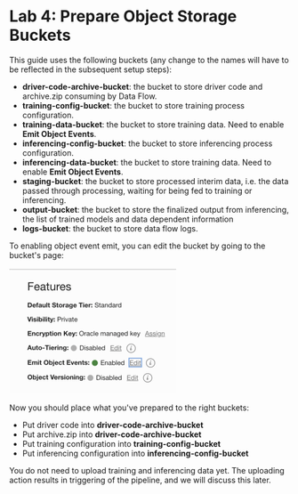 
Lab 4: Prepare Object Storage Buckets
===

This guide uses the following buckets (any change to the names will have to be reflected in the subsequent setup steps):

*   **driver-code-archive-bucket**: the bucket to store driver code and archive.zip consuming by Data Flow.
*   **training-config-bucket**: the bucket to store training process configuration.
*   **training-data\-bucket**: the bucket to store training data. Need to enable **Emit Object Events**.
*   **inferencing-config-bucket**: the bucket to store inferencing process configuration.
*   **inferencing-data-bucket**: the bucket to store training data. Need to enable **Emit Object Events**.
*   **staging-bucket**: the bucket to store processed interim data, i.e. the data passed through processing, waiting for being fed to training or inferencing. 
*   **output-bucket**: the bucket to store the finalized output from inferencing, the list of trained models and data dependent information
*   **logs-bucket**: the bucket to store data flow logs.

To enabling object event emit, you can edit the bucket by going to the bucket's page:

![](../attachments/Prepare-OS1.png)

Now you should place what you've prepared to the right buckets:

*   Put driver code into **driver-code-archive-bucket**
*   Put archive.zip into **driver-code-archive-bucket**
*   Put training configuration into **training-config-bucket**
*   Put inferencing configuration into **inferencing-config-bucket**

You do not need to upload training and inferencing data yet. The uploading action results in triggering of the pipeline, and we will discuss this later.
